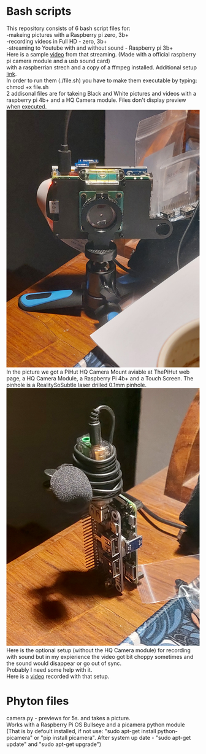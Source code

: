<h1>Bash scripts</h1>
This repository consists of 6 bash script files for:<br>
-makeing pictures with a Raspberry pi zero, 3b+<br>
-recording videos in Full HD - zero, 3b+<br>
-streaming to Youtube with and without sound - Raspberry pi 3b+<br>
Here is a sample <a href=https://youtube.com/live/PTZmwGcl-UY>video</a> from that streaming. (Made with a official raspberry pi camera module and a usb sound card)<br>
with a raspberrian strech and a copy of a ffmpeg installed. Additional setup <a href=https://www.digikey.com/en/maker/tutorials/2016/streaming-live-to-youtube-and-facebook-using-raspberry-pi-camera>link</a>.<br>
In order to run them (./file.sh) you have to make them executable by typing: chmod +x file.sh<br>
2 addisonal files are for takeing Black and White pictures and videos with a raspberry pi 4b+ and a HQ Camera module. Files don't display preview when executed.<br>
<img src=20231225_160443.jpg>
In the picture we got a PiHut HQ Camera Mount aviable at ThePiHut web page, a HQ Camera Module, a Raspberry Pi 4b+ and a Touch Screen. The pinhole is a RealitySoSubtle laser drilled 0.1mm pinhole.
<img src=20231225_173752.jpg>
Here is the optional setup (without the HQ Camera module) for recording with sound but in my expierience the video got bit choppy sometimes and the sound would disappear or go out of sync.<br>
Probably I need some help with it.<br>
Here is a <a href=https://youtu.be/ZF2mWPosFeI>video</a> recorded with that setup.
<h1>Phyton files</h1>
camera.py - previews for 5s. and takes a picture.<br>
Works with a Raspberry Pi OS Bullseye and a picamera python module (That is by defoult installed, if not use: "sudo apt-get install python-picamera" or "pip install picamera". After system up date - "sudo apt-get update" and "sudo apt-get upgrade")
